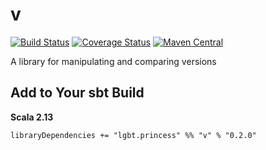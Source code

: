 # v

[![Build Status](https://travis-ci.org/NthPortal/v.svg?branch=master)](https://travis-ci.org/NthPortal/v)
[![Coverage Status](https://coveralls.io/repos/github/NthPortal/v/badge.svg?branch=master)](https://coveralls.io/github/NthPortal/v?branch=master)
[![Maven Central](https://maven-badges.herokuapp.com/maven-central/lgbt.princess/v_2.13/badge.svg)](https://maven-badges.herokuapp.com/maven-central/lgbt.princess/v_2.13)

A library for manipulating and comparing versions

## Add to Your sbt Build

**Scala 2.13**

```sbtshell
libraryDependencies += "lgbt.princess" %% "v" % "0.2.0"
```
